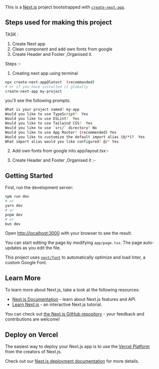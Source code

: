 This is a [Next.js](https://nextjs.org/) project bootstrapped with [`create-next-app`](https://github.com/vercel/next.js/tree/canary/packages/create-next-app).

## Steps used for making this project

TASK :
1. Create Next app
2. Clean component and add own fonts from google
3. Create Header and Footer ,Organised it.



Steps :-

1. Creating next app using terminal
```bash
npx create-next-app@latest  (recommanded)
# or if you have installed it globally
create-next-app my-project
```

you'll see the following prompts:

```bash
What is your project named? my-app
Would you like to use TypeScript?  Yes
Would you like to use ESLint?  Yes
Would you like to use Tailwind CSS?  Yes
Would you like to use `src/` directory? No 
Would you like to use App Router? (recommended) Yes
Would you like to customize the default import alias (@/*)?  Yes
What import alias would you like configured? @/* Yes
```

2. Add own fonts from google into app/layout.tsx:-

3. Create Header and Footer ,Organised it :-



## Getting Started

First, run the development server:

```bash
npm run dev
# or
yarn dev
# or
pnpm dev
# or
bun dev
```

Open [http://localhost:3000](http://localhost:3000) with your browser to see the result.

You can start editing the page by modifying `app/page.tsx`. The page auto-updates as you edit the file.

This project uses [`next/font`](https://nextjs.org/docs/basic-features/font-optimization) to automatically optimize and load Inter, a custom Google Font.

## Learn More

To learn more about Next.js, take a look at the following resources:

- [Next.js Documentation](https://nextjs.org/docs) - learn about Next.js features and API.
- [Learn Next.js](https://nextjs.org/learn) - an interactive Next.js tutorial.

You can check out [the Next.js GitHub repository](https://github.com/vercel/next.js/) - your feedback and contributions are welcome!

## Deploy on Vercel

The easiest way to deploy your Next.js app is to use the [Vercel Platform](https://vercel.com/new?utm_medium=default-template&filter=next.js&utm_source=create-next-app&utm_campaign=create-next-app-readme) from the creators of Next.js.

Check out our [Next.js deployment documentation](https://nextjs.org/docs/deployment) for more details.
